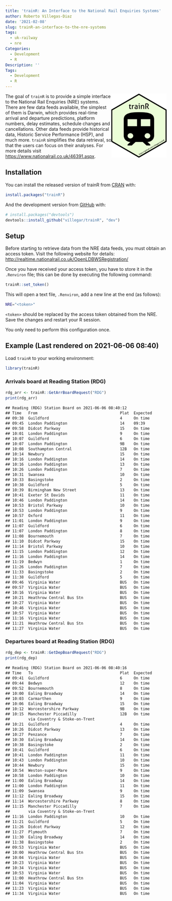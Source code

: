 ```yaml
---
title: 'trainR: An Interface to the National Rail Enquiries Systems'
author: Roberto Villegas-Diaz
date: '2021-02-08'
slug: trainR-an-interface-to-the-nre-systems
tags:
  - uk-railway
  - nre
Categories:
  - Development
  - R
Description: ''
Tags:
  - Development
  - R
---
```


<img src="https://raw.githubusercontent.com/villegar/trainR/main/inst/images/logo.png" alt="logo" align="right" height=200px/>

The goal of `trainR` is to provide a simple interface to the 
National Rail Enquiries (NRE) systems. There are few data feeds 
available, the simplest of them is Darwin, which provides real-time 
arrival and departure predictions, platform numbers, delay estimates, 
schedule changes and cancellations. Other data feeds provide historical 
data, Historic Service Performance (HSP), and much more. `trainR` 
simplifies the data retrieval, so that the users can focus on their 
analyses. For more details visit 
https://www.nationalrail.co.uk/46391.aspx.

## Installation

You can install the released version of trainR from [CRAN](https://CRAN.R-project.org) with:

``` r
install.packages("trainR")
```

And the development version from [GitHub](https://github.com/) with:

``` r
# install.packages("devtools")
devtools::install_github("villegar/trainR", "dev")
```

## Setup
Before starting to retrieve data from the NRE data feeds, you must obtain an access token. 
Visit the following website for details: http://realtime.nationalrail.co.uk/OpenLDBWSRegistration/

Once you have received your access token, you have to store it in the `.Renviron` file; this can be 
done by executing the following command:


```r
trainR::set_token()
```

This will open a text file, `.Renviron`, add a new line at the end (as follows):

```bash
NRE="<token>"
```

`<token>` should be replaced by the access token obtained from the NRE. Save the changes and restart 
your R session.

You only need to perform this configuration once.

## Example (Last rendered on 2021-06-06 08:40)

Load `trainR` to your working environment:

```r
library(trainR)
```

### Arrivals board at Reading Station (RDG)


```r
rdg_arr <- trainR::GetArrBoardRequest("RDG")
print(rdg_arr)
```

```
## Reading (RDG) Station Board on 2021-06-06 08:40:12
## Time   From                                    Plat  Expected
## 09:38  Guildford                               4     On time
## 09:45  London Paddington                       14    09:39
## 09:58  Didcot Parkway                          15    On time
## 10:01  London Paddington                       9     On time
## 10:07  Guildford                               6     On time
## 10:07  London Paddington                       9B    On time
## 10:08  Southampton Central                     12B   On time
## 10:14  Newbury                                 15    On time
## 10:16  London Paddington                       14    On time
## 10:16  London Paddington                       13    On time
## 10:26  London Paddington                       7     On time
## 10:31  Swansea                                 10    On time
## 10:33  Basingstoke                             2     On time
## 10:38  Guildford                               5     On time
## 10:39  Birmingham New Street                   13    On time
## 10:41  Exeter St Davids                        11    On time
## 10:46  London Paddington                       14    On time
## 10:53  Bristol Parkway                         10    On time
## 10:53  London Paddington                       9     On time
## 10:57  Oxford                                  11    On time
## 11:01  London Paddington                       9     On time
## 11:07  Guildford                               6     On time
## 11:07  London Paddington                       8     On time
## 11:08  Bournemouth                             7     On time
## 11:10  Didcot Parkway                          15    On time
## 11:14  Bristol Parkway                         10    On time
## 11:15  London Paddington                       12    On time
## 11:16  London Paddington                       14    On time
## 11:19  Bedwyn                                  1     On time
## 11:26  London Paddington                       7     On time
## 11:33  Basingstoke                             2     On time
## 11:38  Guildford                               5     On time
## 09:46  Virginia Water                          BUS   On time
## 09:57  Virginia Water                          BUS   On time
## 10:16  Virginia Water                          BUS   On time
## 10:21  Heathrow Central Bus Stn                BUS   On time
## 10:27  Virginia Water                          BUS   On time
## 10:46  Virginia Water                          BUS   On time
## 10:57  Virginia Water                          BUS   On time
## 11:16  Virginia Water                          BUS   On time
## 11:21  Heathrow Central Bus Stn                BUS   On time
## 11:27  Virginia Water                          BUS   On time
```

### Departures board at Reading Station (RDG)


```r
rdg_dep <- trainR::GetDepBoardRequest("RDG")
print(rdg_dep)
```

```
## Reading (RDG) Station Board on 2021-06-06 08:40:16
## Time   To                                      Plat  Expected
## 09:41  Guildford                               6     On time
## 09:44  Bedwyn                                  12    On time
## 09:52  Bournemouth                             8     On time
## 10:00  Ealing Broadway                         14    On time
## 10:03  Carmarthen                              9     On time
## 10:06  Ealing Broadway                         15    On time
## 10:12  Worcestershire Parkway                  9B    On time
## 10:15  Manchester Piccadilly                   12B   On time
##        via Coventry & Stoke-on-Trent           
## 10:21  Guildford                               4     On time
## 10:26  Didcot Parkway                          13    On time
## 10:27  Penzance                                7     On time
## 10:30  Ealing Broadway                         14    On time
## 10:38  Basingstoke                             2     On time
## 10:41  Guildford                               6     On time
## 10:41  London Paddington                       11    On time
## 10:43  London Paddington                       10    On time
## 10:44  Newbury                                 15    On time
## 10:54  Weston-super-Mare                       9     On time
## 10:58  London Paddington                       10    On time
## 11:00  Ealing Broadway                         14    On time
## 11:00  London Paddington                       11    On time
## 11:09  Swansea                                 9     On time
## 11:12  Ealing Broadway                         15    On time
## 11:14  Worcestershire Parkway                  8     On time
## 11:15  Manchester Piccadilly                   7     On time
##        via Coventry & Stoke-on-Trent           
## 11:16  London Paddington                       10    On time
## 11:21  Guildford                               5     On time
## 11:26  Didcot Parkway                          12    On time
## 11:27  Plymouth                                7     On time
## 11:30  Ealing Broadway                         14    On time
## 11:38  Basingstoke                             2     On time
## 09:53  Virginia Water                          BUS   On time
## 10:00  Heathrow Central Bus Stn                BUS   On time
## 10:04  Virginia Water                          BUS   On time
## 10:23  Virginia Water                          BUS   On time
## 10:34  Virginia Water                          BUS   On time
## 10:53  Virginia Water                          BUS   On time
## 11:00  Heathrow Central Bus Stn                BUS   On time
## 11:04  Virginia Water                          BUS   On time
## 11:23  Virginia Water                          BUS   On time
## 11:34  Virginia Water                          BUS   On time
```
